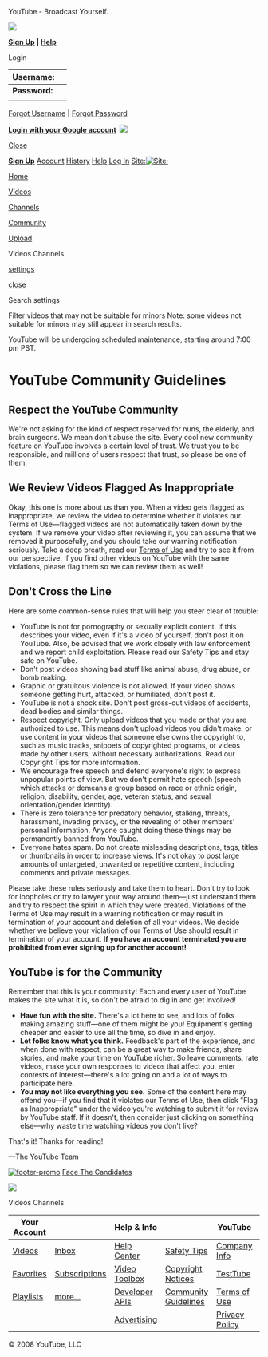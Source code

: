 



YouTube - Broadcast Yourself.















[![](http://s.ytimg.com/yt/img/pixel-vfl73.gif)](/)




**[Sign Up](/signup) | [Help](http://www.google.com/support/youtube/bin/topic.py?topic=10546&hl=en_US)**

 Login 









| **Username:** |  |
| --- | --- |
| **Password:** |  |
|  |  |




[Forgot Username](/forgot_username?next=/t/community_guidelines) | [Forgot Password](/forgot?next=/t/community_guidelines)




**[Login with your Google account](https://www.google.com/accounts/ServiceLogin?service=youtube&hl=en_US&continue=http://www.youtube.com/signup%3Fhl%3Den_US&passive=true)  [![](http://s.ytimg.com/yt/img/pixel-vfl73.gif)](#)**







[Close](#)


**[Sign Up](/signup)**
[Account](/my_account)
[History](/recently_watched)
[Help](http://www.google.com/support/youtube/bin/static.py?page=start.cs&hl=en_US)
[Log In](#)
[Site:](#)[![Site:](http://s.ytimg.com/yt/img/pixel-vfl73.gif)](#)







[Home](/)





[Videos](/browse?s=mp)






[Channels](/members)






[Community](/community)







[Upload](/my_videos_upload)



Videos
Channels



[settings](#)





[close](#)

 Search settings
 


Filter videos that may not be suitable for minors
Note: some videos not suitable for minors may still appear in search results.








 YouTube will be undergoing scheduled maintenance, starting around 7:00 pm PST.
 


# YouTube Community Guidelines


## Respect the YouTube Community


We're not asking for the kind of respect reserved for nuns, the elderly, and brain surgeons. We mean don't abuse the site. Every cool new community feature on YouTube involves a certain level of trust. We trust you to be responsible, and millions of users respect that trust, so please be one of them.


## We Review Videos Flagged As Inappropriate


Okay, this one is more about us than you. When a video gets flagged as inappropriate, we review the video to determine whether it violates our Terms of Use—flagged videos are not automatically taken down by the system. If we remove your video after reviewing it, you can assume that we removed it purposefully, and you should take our warning notification seriously. Take a deep breath, read our [Terms of Use](/t/terms) and try to see it from our perspective. If you find other videos on YouTube with the same violations, please flag them so we can review them as well!


## Don't Cross the Line


Here are some common-sense rules that will help you steer clear of trouble:


* YouTube is not for pornography or sexually explicit content. If this describes your video, even if it's a video of yourself, don't post it on YouTube. Also, be advised that we work closely with law enforcement and we report child exploitation. Please read our Safety Tips and stay safe on YouTube.
* Don't post videos showing bad stuff like animal abuse, drug abuse, or bomb making.
* Graphic or gratuitous violence is not allowed. If your video shows someone getting hurt, attacked, or humiliated, don't post it.
* YouTube is not a shock site. Don't post gross-out videos of accidents, dead bodies and similar things.
* Respect copyright. Only upload videos that you made or that you are authorized to use. This means don't upload videos you didn't make, or use content in your videos that someone else owns the copyright to, such as music tracks, snippets of copyrighted programs, or videos made by other users, without necessary authorizations. Read our Copyright Tips for more information.
* We encourage free speech and defend everyone's right to express unpopular points of view. But we don't permit hate speech (speech which attacks or demeans a group based on race or ethnic origin, religion, disability, gender, age, veteran status, and sexual orientation/gender identity).
* There is zero tolerance for predatory behavior, stalking, threats, harassment, invading privacy, or the revealing of other members' personal information. Anyone caught doing these things may be permanently banned from YouTube.
* Everyone hates spam. Do not create misleading descriptions, tags, titles or thumbnails in order to increase views. It's not okay to post large amounts of untargeted, unwanted or repetitive content, including comments and private messages.


Please take these rules seriously and take them to heart. Don't try to look for loopholes or try to lawyer your way around them—just understand them and try to respect the spirit in which they were created. Violations of the Terms of Use may result in a warning notification or may result in termination of your account and deletion of all your videos. We decide whether we believe your violation of our Terms of Use should result in termination of your account. **If you have an account terminated you are prohibited from ever signing up for another account!**


## YouTube is for the Community


Remember that this is your community! Each and every user of YouTube makes the site what it is, so don't be afraid to dig in and get involved!


* **Have fun with the site.** There's a lot here to see, and lots of folks making amazing stuff—one of them might be you! Equipment's getting cheaper and easier to use all the time, so dive in and enjoy.
* **Let folks know what you think.** Feedback's part of the experience, and when done with respect, can be a great way to make friends, share stories, and make your time on YouTube richer. So leave comments, rate videos, make your own responses to videos that affect you, enter contests of interest—there's a lot going on and a lot of ways to participate here.
* **You may not like everything you see.** Some of the content here may offend you—if you find that it violates our Terms of Use, then click "Flag as Inappropriate" under the video you're watching to submit it for review by YouTube staff. If it doesn't, then consider just clicking on something else—why waste time watching videos you don't like?


That's it! Thanks for reading!


—The YouTube Team







[![footer-promo](http://s.ytimg.com/yt/img/pixel-vfl73.gif)](/youchoose)
[Face The Candidates](/youchoose)


[![](http://s.ytimg.com/yt/img/pixel-vfl73.gif)](http://www.google.com/webmasters/igoogle/youtube.html)


Videos
Channels







| Your Account | | Help & Info | | YouTube | |
| --- | --- | --- | --- | --- | --- |
| [Videos](/my_videos) | [Inbox](/my_messages) | [Help Center](http://www.google.com/support/youtube/bin/static.py?page=start.cs&hl=en_US) | [Safety Tips](/t/safety) | [Company Info](/t/about) | [Press](/press_room) |
| [Favorites](/my_favorites) | [Subscriptions](/subscription_center) | [Video Toolbox](/t/video_toolbox) | [Copyright Notices](/t/dmca_policy) | [TestTube](/testtube) | [Contact](/t/contact_us) |
| [Playlists](/my_playlists) | [more...](/my_account) | [Developer APIs](/dev) | [Community Guidelines](/t/community_guidelines) | [Terms of Use](/t/terms) | [Blog](/blog) |
|  | | [Advertising](/advertise) | | [Privacy Policy](/t/privacy) | [Jobs](http://www.google.com/jobs/youtube) |





 © 2008 YouTube, LLC
 
 

